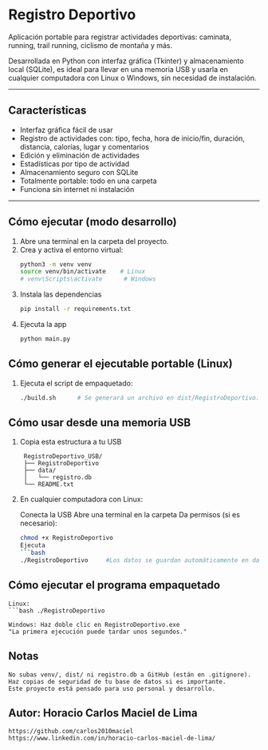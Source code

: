 # Registro Deportivo

Aplicación portable para registrar actividades deportivas: caminata, running, trail running, ciclismo de montaña y más.

Desarrollada en Python con interfaz gráfica (Tkinter) y almacenamiento local (SQLite), es ideal para llevar en una memoria USB y usarla en cualquier computadora con Linux o Windows, sin necesidad de instalación.

---

## Características

- Interfaz gráfica fácil de usar
- Registro de actividades con: tipo, fecha, hora de inicio/fin, duración, distancia, calorías, lugar y comentarios
- Edición y eliminación de actividades
- Estadísticas por tipo de actividad
- Almacenamiento seguro con SQLite
- Totalmente portable: todo en una carpeta
- Funciona sin internet ni instalación

---

## Cómo ejecutar (modo desarrollo)

1. Abre una terminal en la carpeta del proyecto.
2. Crea y activa el entorno virtual:
   ```bash
   python3 -m venv venv
   source venv/bin/activate    # Linux
   # venv\Scripts\activate      # Windows

3. Instala las dependencias
    ```bash
    pip install -r requirements.txt

4. Ejecuta la app
    ```bash
    python main.py

## Cómo generar el ejecutable portable (Linux)

1. Ejecuta el script de empaquetado:
    ```bash
    ./build.sh      # Se generará un archivo en dist/RegistroDeportivo.

## Cómo usar desde una memoria USB

1. Copia esta estructura a tu USB

        RegistroDeportivo_USB/
        ├── RegistroDeportivo
        ├── data/
        │   └── registro.db
        └── README.txt

2. En cualquier computadora con Linux:
    
    Conecta la USB
    Abre una terminal en la carpeta
    Da permisos (si es necesario):
    ```bash
    chmod +x RegistroDeportivo
    Ejecuta
    ```bash
    ./RegistroDeportivo     #Los datos se guardan automáticamente en data/registro.db

## Cómo ejecutar el programa empaquetado
    Linux:
    ```bash ./RegistroDeportivo
    
    Windows: Haz doble clic en RegistroDeportivo.exe
    "La primera ejecución puede tardar unos segundos."

## Notas
    No subas venv/, dist/ ni registro.db a GitHub (están en .gitignore).
    Haz copias de seguridad de tu base de datos si es importante.
    Este proyecto está pensado para uso personal y desarrollo.

## Autor: Horacio Carlos Maciel de Lima
    https://github.com/carlos2010maciel
    https://www.linkedin.com/in/horacio-carlos-maciel-de-lima/